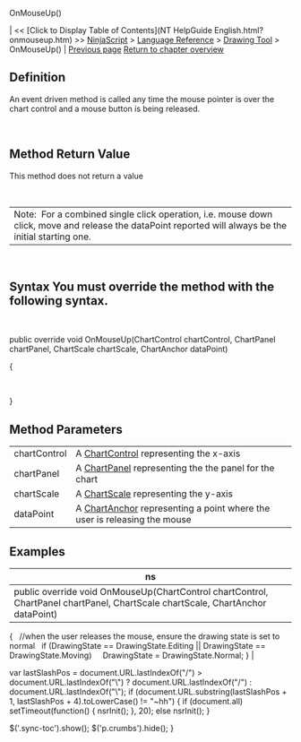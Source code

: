 ﻿










 


OnMouseUp()







| &lt;&lt; [Click to Display Table of Contents](NT HelpGuide English.html?onmouseup.htm) &gt;&gt;
 [NinjaScript](ninjascript.htm) &gt; [Language Reference](language_reference_wip.htm) &gt; [Drawing Tool](drawing_tools.htm) &gt;
OnMouseUp() | [Previous page](onmousemove.htm)
[Return to chapter overview](drawing_tools.htm)










Definition
----------


An event driven method is called any time the mouse pointer is over the chart control and a mouse button is being released.


 


Method Return Value
-------------------


This method does not return a value


 




|  |
| --- |
| Note:  For a combined single click operation, i.e. mouse down click, move and release the dataPoint reported will always be the initial starting one. |



 


Syntax
You must override the method with the following syntax.
--------------------------------------------------------------


   

public override void OnMouseUp(ChartControl chartControl, ChartPanel chartPanel, ChartScale chartScale, ChartAnchor dataPoint)  

{  

   

}



Method Parameters
-----------------




|  |  |
| --- | --- |
| chartControl | A [ChartControl](chartcontrol.htm) representing the x-axis |
| chartPanel | A [ChartPanel](chartpanel.htm) representing the the panel for the chart |
| chartScale | A [ChartScale](chartscale.htm) representing the y-axis |
| dataPoint | A [ChartAnchor](chartanchor.htm) representing a point where the user is releasing the mouse |





Examples
--------




| ns |
| --- |
| public override void OnMouseUp(ChartControl chartControl, ChartPanel chartPanel, ChartScale chartScale, ChartAnchor dataPoint)
{
   //when the user releases the mouse, ensure the drawing state is set to normal
   if (DrawingState == DrawingState.Editing || DrawingState == DrawingState.Moving)
     DrawingState = DrawingState.Normal;
} |






 
 var lastSlashPos = document.URL.lastIndexOf("/") &gt; document.URL.lastIndexOf("\\") ? document.URL.lastIndexOf("/") : document.URL.lastIndexOf("\\");
 if (document.URL.substring(lastSlashPos + 1, lastSlashPos + 4).toLowerCase() != "~hh") {
 if (document.all) setTimeout(function() {
 nsrInit();
 }, 20);
 else nsrInit();
 }
 
 
 $('.sync-toc').show();
 $('p.crumbs').hide();
 }
 
 
 



